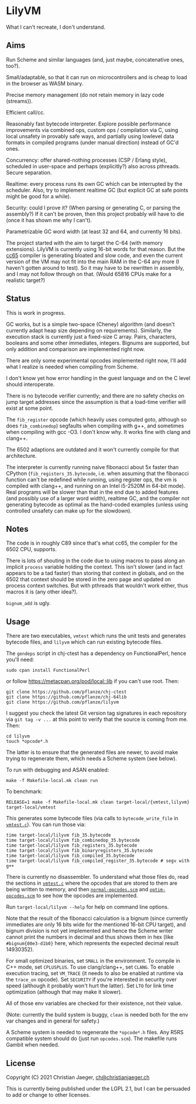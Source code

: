 # LilyVM

What I can't recreate, I don't understand.

## Aims

Run Scheme and similar languages (and, just maybe, concatenative ones,
too?).

Small/adaptable, so that it can run on microcontrollers and is cheap
to load in the browser as WASM binary.

Precise memory management (do not retain memory in lazy code
(streams)).

Efficient call/cc.

Reasonably fast bytecode interpreter. Explore possible performance
improvements via combined ops, custom ops / compilation via C, using
local unsafety in provably safe ways, and partially using lowlevel
data formats in compiled programs (under manual direction) instead of
GC'd ones.

Concurrency: offer shared-nothing processes (CSP / Erlang style),
scheduled in user-space and perhaps (explicitly?) also across
pthreads. Secure separation.

Realtime: every process runs its own GC which can be interrupted by
the scheduler. Also, try to implement realtime GC (but explicit GC at
safe points might be good for a while).

Security: could I prove it? (When parsing or generating C, or parsing
the assembly?) If it can't be proven, then this project probably will
have to die (once it has shown me why I can't).

Parametrizable GC word width (at least 32 and 64, and currently 16
bits).

The project started with the aim to target the C-64 (with memory
extensions). LilyVM is currently using 16-bit words for that
reason. But the [cc65](https://cc65.github.io/doc/) compiler is
generating bloated and slow code, and even the current version of the
VM may not fit into the main RAM in the C-64 any more (I haven't
gotten around to test). So it may have to be rewritten in assembly,
and I may not follow through on that. (Would 65816 CPUs make for a
realistic target?)

## Status

This is work in progress.

GC works, but is a simple two-space (Cheney) algorithm (and doesn't
currently adapt heap size depending on requirements). Similarly, the
execution stack is currently just a fixed-size C array. Pairs,
characters, booleans and some other immediates, integers. Bignums are
supported, but only addition and comparison are implemented right now.

There are only some experimental opcodes implemented right now, I'll
add what I realize is needed when compiling from Scheme.

I don't know yet how error handling in the guest language and on the C
level should interoperate.

There is no bytecode verifier currently; and there are no safety
checks on jump target addresses since the assumption is that a
load-time verifier will exist at some point.

The `fib_register` opcode (which heavily uses computed goto, although
so does `fib_combinedop`) segfaults when compiling with g++, and
sometimes when compiling with gcc -O3. I don't know why. It works fine
with clang and clang++.

The 6502 adaptions are outdated and it won't currently compile for
that architecture.

The interpreter is currently running naive fibonacci about 5x faster
than CPython (`fib_registers_35.bytecode`, i.e. when assuming that the
fibonacci function can't be redefined while running, using register
ops, the vm is compiled with clang++, and running on an Intel i5-2520M
in 64-bit mode). Real programs will be slower than that in the end due
to added features (and possibly use of a larger word width), realtime
GC, and the compiler not generating bytecode as optimal as the
hand-coded examples (unless using controlled unsafety can make up for
the slowdown).

## Notes

The code is in roughly C89 since that's what cc65, the compiler for
the 6502 CPU, supports.

There is lots of shouting in the code due to using macros to pass
along an implicit `process` variable holding the context. This isn't
slower (and in fact appears to be a tad faster) than storing that
context in globals, and on the 6502 that context should be stored in
the zero page and updated on process context switches. But with
pthreads that wouldn't work either, thus macros it is (any other
idea?).

`bignum_add` is ugly.

## Usage

There are two executables, `vmtest` which runs the unit tests and
generates bytecode files, and `lilyvm` which can run existing bytecode
files.

The `gendeps` script in chj-ctest has a dependency on FunctionalPerl,
hence you'll need:

    sudo cpan install FunctionalPerl

or follow https://metacpan.org/pod/local::lib if you can't use
root. Then:

    git clone https://github.com/pflanze/chj-ctest
    git clone https://github.com/pflanze/chj-64lib
    git clone https://github.com/pflanze/lilyvm
    
I suggest you check the latest Git version tag signatures in each
repository via `git tag -v ...` at this point to verify that the
source is coming from me. Then:

    cd lilyvm
    touch *opcode*.h
    
The latter is to ensure that the generated files are newer, to avoid
make trying to regenerate them, which needs a Scheme system (see
below).

To run with debugging and ASAN enabled:

    make -f Makefile-local.mk clean run

To benchmark:

    RELEASE=1 make -f Makefile-local.mk clean target-local/{vmtest,lilyvm}
    target-local/vmtest

This generates some bytecode files (via calls to `bytecode_write_file`
in [`vmtest.c`](vmtest.c)). You can run those via:

    time target-local/lilyvm fib_35.bytecode
    time target-local/lilyvm fib_combinedop_35.bytecode
    time target-local/lilyvm fib_registers_35.bytecode
    time target-local/lilyvm fib_binaryregisters_35.bytecode
    time target-local/lilyvm fib_compiled_35.bytecode 
    time target-local/lilyvm fib_compiled_register_35.bytecode # segv with g++

There is currently no disassembler. To understand what those files do,
read the sections in [`vmtest.c`](vmtest.c) where the opcodes that are
stored to them are being written to memory, and then
[`normal-opcodes.scm`](normal-opcodes.scm) and
[`optim-opcodes.scm`](optim-opcodes.scm) to see how the opcodes are
implemented.

Run `target-local/lilyvm --help` for help on command line options.

Note that the result of the fibonacci calculation is a bignum (since
currently immediates are only 16 bits wide for the mentioned 16-bit
CPU target), and bignum division is not yet implemented and hence the
Scheme writer cannot print the numbers in decimal and thus shows them
in hex (like `#bignum{00e3-d1b0}` here, which represents the expected
decimal result 14930352).

For small optimized binaries, set `SMALL` in the environment. To
compile in C++ mode, set `CPLUSPLUS`. To use clang/clang++, set
`CLANG`. To enable execution tracing, set `VM_TRACE` (it needs to also
be enabled at runtime via the `trace_on` opcode). Set `SECURITY` if
you're interested in security over speed (although it probably won't
hurt the latter). Set `LTO` for link time optimization (although that
may make it slower).

All of those env variables are checked for their existence, not their
value.

(Note: currently the build system is buggy, `clean` is needed both for
the env var changes and in general for safety.)

A Scheme system is needed to regenerate the `*opcode*.h` files.  Any
R5RS compatible system should do (just run `opcodes.scm`). The
makefile runs Gambit when needed.

## License

Copyright (C) 2021 Christian Jaeger, <ch@christianjaeger.ch>

This is currently being published under the LGPL 2.1, but I can be
persuaded to add or change to other licenses.
